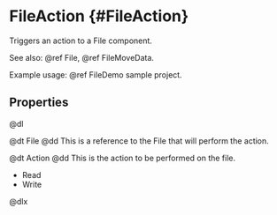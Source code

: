 # FileAction {#FileAction}

Triggers an action to a File component.

See also: @ref File, @ref FileMoveData.

Example usage: @ref FileDemo sample project.

## Properties

@dl

@dt File
@dd This is a reference to the File that will perform the action.

@dt Action
@dd This is the action to be performed on the file.

* Read
* Write

@dlx
